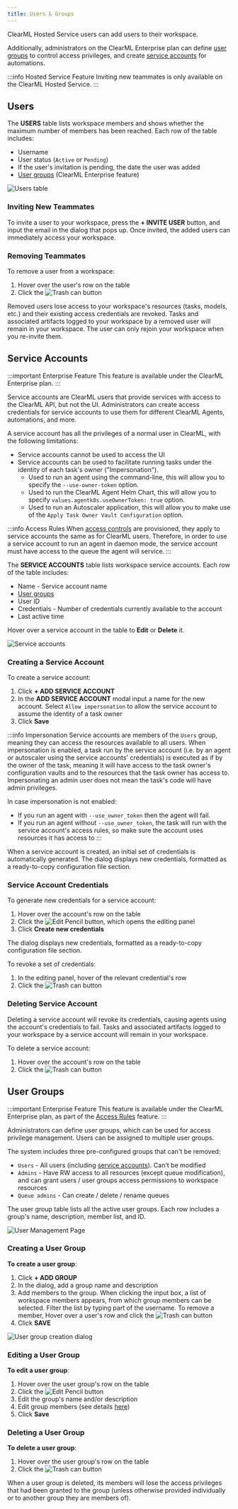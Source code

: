 ```yaml
---
title: Users & Groups  
---
```


ClearML Hosted Service users can add users to their workspace.

Additionally, administrators on the ClearML Enterprise plan can define [user groups](#user-groups) to control access 
privileges, and create [service accounts](#service-accounts) for automations. 

:::info Hosted Service Feature
Inviting new teammates is only available on the ClearML Hosted Service.
:::

## Users
The **USERS** table lists workspace members and shows whether the maximum number of members has been reached. 
Each row of the table includes: 
* Username 
* User status (`Active` or `Pending`) 
* If the user's invitation is pending, the date the user was added
* [User groups](#user-groups) (ClearML Enterprise feature)

![Users table](../../img/settings_user_table.png)

### Inviting New Teammates

To invite a user to your workspace, press the **+ INVITE USER** button, and input the email in the dialog that pops up.
Once invited, the added users can immediately access your workspace. 

### Removing Teammates
To remove a user from a workspace:
1. Hover over the user's row on the table
1. Click the <img src="/docs/latest/icons/ico-trash.svg" alt="Trash can" className="icon size-md" /> button

Removed users lose access to your workspace's resources (tasks, models, etc.) and their existing access credentials are 
revoked. Tasks and associated artifacts logged to your workspace by a removed user will remain in your workspace. The 
user can only rejoin your workspace when you re-invite them. 

## Service Accounts

:::important Enterprise Feature
This feature is available under the ClearML Enterprise plan.
:::

Service accounts are ClearML users that provide services with access to the ClearML API, but not the 
UI. Administrators can create access credentials for service accounts to use them for different ClearML Agents, 
automations, and more. 

A service account has all the privileges of a normal user in ClearML, with the following limitations:
* Service accounts cannot be used to access the UI
* Service accounts can be used to facilitate running tasks under the identity of each task's owner ("Impersonation"). 
  * Used to run an agent using the command-line, this will allow you to specify the `--use-owner-token` option.
  * Used to run the ClearML Agent Helm Chart, this will allow you to specify `values.agentk8s.useOwnerToken: true` option.
  * Used to run an Autoscaler application, this will allow you to make use of the `Apply Task Owner Vault Configuration`
  option.

:::info Access Rules 
When [access controls](webapp_settings_access_rules.md) are provisioned, they apply to service accounts the same as for ClearML users.
Therefore, in order to use a service account to run an agent in daemon mode, the service account must have access to the 
queue the agent will service.
:::

The **SERVICE ACCOUNTS** table lists workspace service accounts. 
Each row of the table includes: 
* Name - Service account name 
* [User groups](#user-groups)
* User ID
* Credentials - Number of credentials currently available to the account
* Last active time

Hover over a service account in the table to **Edit** or **Delete** it.

![Service accounts](../../img/settings_service_accounts.png)

### Creating a Service Account

To create a service account:
1. Click **+ ADD SERVICE ACCOUNT**
2. In the **ADD SERVICE ACCOUNT** modal input a name for the new account. Select `Allow impersonation` to allow the 
   service account to assume the identity of a task owner 
4. Click **Save**

:::info Impersonation 
Service accounts are members of the `Users` group, meaning they can access the resources available to all users. When 
impersonation is enabled, a task run by the service account (i.e. by an agent or autoscaler using the service accounts' 
credentials) is executed as if by the owner of the task, meaning it will have access to the task owner's configuration 
vaults and to the resources that the task owner has access to. Impersonating an admin user does not mean the task's code 
will have admin privileges.

In case impersonation is not enabled: 
* If you run an agent with `--use_owner_token` then the agent will fail. 
* If you run an agent without `--use_owner_token`, the task will run with the service account's access rules, so make 
  sure the account uses resources it has access to
:::

When a service account is created, an initial set of credentials is automatically generated. The dialog displays new 
credentials, formatted as a ready-to-copy configuration file section.

### Service Account Credentials 

To generate new credentials for a service account:
1. Hover over the account's row on the table
2. Click the <img src="/docs/latest/icons/ico-edit.svg" alt="Edit Pencil" className="icon size-md" /> button, which
   opens the editing panel
3. Click **Create new credentials**

The dialog displays new credentials, formatted as a ready-to-copy configuration file section.

To revoke a set of credentials:
1. In the editing panel, hover of the relevant credential's row
2. Click the <img src="/docs/latest/icons/ico-trash.svg" alt="Trash can" className="icon size-md" /> button

### Deleting Service Account
Deleting a service account will revoke its credentials, causing agents using the account's credentials to fail. 
Tasks and associated artifacts logged to your workspace by a service account will remain in your workspace.

To delete a service account:
1. Hover over the account's row on the table
1. Click the <img src="/docs/latest/icons/ico-trash.svg" alt="Trash can" className="icon size-md" /> button

## User Groups

:::important Enterprise Feature
This feature is available under the ClearML Enterprise plan, as part of the [Access Rules](webapp_settings_access_rules.md) 
feature.
:::

Administrators can define user groups, which can be used for access privilege management. Users can be assigned to 
multiple user groups.

The system includes three pre-configured groups that can't be removed: 
* `Users` - All users (including [service accounts](#service-accounts)). Can't be modified
* `Admins` - Have RW access to all resources (except queue modification), and can grant users / user groups access 
  permissions to workspace resources
* `Queue admins` - Can create / delete / rename queues

The user group table lists all the active user groups. Each row includes a group's name, description, member list, and ID. 

![User Management Page](../../img/settings_user_management_table.png)

### Creating a User Group

**To create a user group**:
1. Click **+ ADD GROUP**
1. In the dialog, add a group name and description
1. Add members to the group. When clicking the input box, a list of workspace members appears, from which group members 
   can be selected. Filter the list by typing part of the username. To remove a member, Hover over a user's row and click 
   the <img src="/docs/latest/icons/ico-trash.svg" alt="Trash can" className="icon size-md" /> button
1. Click **SAVE**

![User group creation dialog](../../img/settings_user_group.png)

### Editing a User Group

**To edit a user group**:
1. Hover over the user group's row on the table
1. Click the <img src="/docs/latest/icons/ico-edit.svg" alt="Edit Pencil" className="icon size-md" /> button
1. Edit the group's name and/or description
1. Edit group members (see details [here](webapp_settings_users.md#creating-a-user-group))
1. Click **Save**

### Deleting a User Group

**To delete a user group**:
1. Hover over the user group's row on the table
1. Click the <img src="/docs/latest/icons/ico-trash.svg" alt="Trash can" className="icon size-md" /> button

When a user group is deleted, its members will lose the access privileges that had been granted to the group (unless 
otherwise provided individually or to another group they are members of). 
